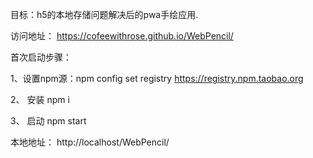 目标：h5的本地存储问题解决后的pwa手绘应用.

访问地址： https://cofeewithrose.github.io/WebPencil/

首次启动步骤：

1、设置npm源：npm config set registry https://registry.npm.taobao.org

2、 安装 npm i

3、 启动 npm start

本地地址： http://localhost/WebPencil/
